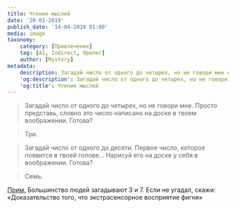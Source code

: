 ```yaml
---
title: Чтение мыслей
date: '20-01-2019'
publish_date: '14-04-2019 01:00'
media: image
taxonomy:
    category: [Привлечение]
    tag: [A1, Indirect, Opener]
    author: [Mystery]
metadata:
    description: Загадай число от одного до четырех, но не говори мне его, просто представь, словно это число написано на доске в твоем воображении.
    'og:description': Загадай число от одного до четырех, но не говори мне его, просто представь, словно это число написано на доске в твоем воображении.
    'og:title': Чтение мыслей
---
```


> Загадай число от одного до четырех, но не говори мне. Просто представь, словно это число написано на доске в твоем воображении. Готова?

> Три.

> Загадай число от одного до десяти. Первое число, которое появится в твоей голове... Нарисуй его на доске у себя в воображении. Готова?

> Семь.

[Прим.](/players/mystery "Mystery") Большинство людей загадывают 3 и 7. Если не угадал, скажи: «Доказательство того, что экстрасенсорное восприятие фигня»
